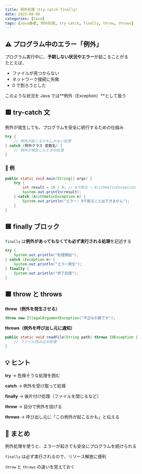 ```yaml
---
title: 例外処理（try-catch-finally）
date: 2025-08-09
categories: [Java]
tags: [Java基礎, 例外処理, try-catch, finally, throw, throws]
---
```


## ⚠️ プログラム中のエラー「例外」

プログラム実行中に、**予期しない状況やエラー**が起こることがる  
たとえば、

- ファイルが見つからない
- ネットワーク接続に失敗
- 0 で割ろうとした

このような状況を Java では**例外（Exception）**として扱う

## 🟦 try-catch 文

例外が発生しても、プログラムを安全に続行するための仕組み

```java
try {
    // 例外が起こるかもしれない処理
} catch (例外クラス 変数名) {
    // 例外が発生したときの処理
}
```

### 📘 例

```java
public static void main(String[] args) {
    try {
        int result = 10 / 0; // 0で割る → ArithmeticException
        System.out.println(result);
    } catch (ArithmeticException e) {
        System.out.println("エラー: 0で割ることはできません");
    }
}
```

## 🟨 finally ブロック

`finally` は**例外があってもなくても必ず実行される処理**を記述する

```java
try {
    System.out.println("処理開始");
} catch (Exception e) {
    System.out.println("エラー発生");
} finally {
    System.out.println("終了処理");
}
```

## 🟪 throw と throws

**throw（例外を発生させる）**

```java
throw new IllegalArgumentException("不正な引数です");
```

**throws（例外を呼び出し元に通知）**

```java
public static void readFile(String path) throws IOException {
    // ファイル読み込み処理
}
```

## 💡 ヒント

**try** → 危険そうな処理を囲む

**catch** → 例外を受け取って処理

**finally** → 後片付け処理（ファイルを閉じるなど）

**throw** → 自分で例外を投げる

**throws** → 呼び出し元に「この例外が起こるかも」と伝える

## 📝 まとめ

例外処理を使うと、エラーが起きても安全にプログラムを続けられる

`finally` は必ず実行されるので、リソース解放に便利

`throw` と `throws` の違いを覚えておく
